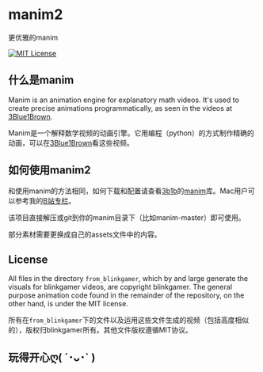 # manim2
更优雅的manim

[![MIT License](https://img.shields.io/badge/license-MIT-blue.svg?style=flat)](http://choosealicense.com/licenses/mit/)

## 什么是manim

Manim is an animation engine for explanatory math videos. It's used to create precise animations programmatically, as seen in the videos at [3Blue1Brown](https://www.3blue1brown.com/).

Manim是一个解释数学视频的动画引擎。它用编程（python）的方式制作精确的动画，可以在[3Blue1Brown](https://www.3blue1brown.com/)看这些视频。

## 如何使用manim2

和使用manim的方法相同，如何下载和配置请查看[3b1b](https://github.com/3b1b)的[manim](https://github.com/3b1b/manim)库。Mac用户可以参考我的[B站专栏](https://www.bilibili.com/read/cv3931150)。

该项目直接解压或git到你的manim目录下（比如manim-master）即可使用。

部分素材需要更换成自己的assets文件中的内容。




## License
All files in the directory `from_blinkgamer`, which by and large generate the visuals for blinkgamer videos, are copyright blinkgamer.
The general purpose animation code found in the remainder of the repository, on the other hand, is under the MIT license.

所有在`from_blinkgamer`下的文件以及运用这些文件生成的视频（包括高度相似的），版权归blinkgamer所有。其他文件版权遵循MIT协议。


玩得开心ღ( ´･ᴗ･` )
-----------------
